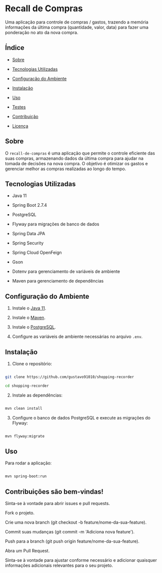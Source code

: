 # Recall de Compras

Uma aplicação para controle de compras / gastos, trazendo a memória informações da última compra (quantidade, valor, data) para fazer uma ponderação no ato da nova compra.


## Índice

  

- [Sobre](#sobre)

- [Tecnologias Utilizadas](#tecnologias-utilizadas)

- [Configuração do Ambiente](#configuração-do-ambiente)

- [Instalação](#instalação)

- [Uso](#uso)

- [Testes](#testes)

- [Contribuição](#contribuição)

- [Licença](#licença)

  

## Sobre

  

O `recall-de-compras` é uma aplicação que permite o controle eficiente das suas compras, armazenando dados da última compra para ajudar na tomada de decisões na nova compra. O objetivo é otimizar os gastos e gerenciar melhor as compras realizadas ao longo do tempo.

  

## Tecnologias Utilizadas

  

- Java 11

- Spring Boot 2.7.4

- PostgreSQL

- Flyway para migrações de banco de dados

- Spring Data JPA

- Spring Security

- Spring Cloud OpenFeign

- Gson

- Dotenv para gerenciamento de variáveis de ambiente

- Maven para gerenciamento de dependências

  

## Configuração do Ambiente

  

1. Instale o [Java 11](https://www.oracle.com/java/technologies/javase-jdk11-downloads.html).

2. Instale o [Maven](https://maven.apache.org/install.html).

3. Instale o [PostgreSQL](https://www.postgresql.org/download/).

4. Configure as variáveis de ambiente necessárias no arquivo `.env`.

  

## Instalação

  

1. Clone o repositório:

  

```sh

git clone https://github.com/gustavo91010/shopping-recorder

cd shopping-recorder

```

  

2. Instale as dependências:

  

```sh

mvn clean install

```

  

3. Configure o banco de dados PostgreSQL e execute as migrações do Flyway:

  

```sh

mvn flyway:migrate

```

  

## Uso

  

Para rodar a aplicação:

  

```sh

mvn spring-boot:run
```
  
  

## Contribuições são bem-vindas!

Sinta-se à vontade para abrir issues e pull requests.

  

Fork o projeto.

Crie uma nova branch (git checkout -b feature/nome-da-sua-feature).

Commit suas mudanças (git commit -m 'Adiciona nova feature').

Push para a branch (git push origin feature/nome-da-sua-feature).

Abra um Pull Request.

  

Sinta-se à vontade para ajustar conforme necessário e adicionar quaisquer informações adicionais relevantes para o seu projeto.